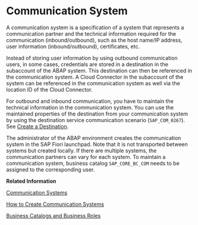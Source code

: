 <!-- copy8973afa24520400f945acf8612b10aa5 -->

# Communication System

A communication system is a specification of a system that represents a communication partner and the technical information required for the communication \(inbound/outbound\), such as the host name/IP address, user information \(inbound/outbound\), certificates, etc.

Instead of storing user information by using outbound communication users, in some cases, credentials are stored in a destination in the subaccount of the ABAP system. This destination can then be referenced in the communication system. A Cloud Connector in the subaccount of the system can be referenced in the communication system as well via the location ID of the Cloud Connector.

For outbound and inbound communication, you have to maintain the technical information in the communication system. You can use the maintained properties of the destination from your communication system by using the destination service communication scenario \(`SAP_COM_0267`\). See [Create a Destination](../30-development/create-a-destination-3fa7934.md).

The administrator of the ABAP environment creates the communication system in the SAP Fiori launchpad. Note that it is not transported between systems but created locally. If there are multiple systems, the communication partners can vary for each system. To maintain a communication system, business catalog `SAP_CORE_BC_COM` needs to be assigned to the corresponding user.

**Related Information**  


[Communication Systems](communication-systems-15663c1.md "You can use this app to create communication systems. Communication systems are created to enable the communication among different systems.")

[How to Create Communication Systems](how-to-create-communication-systems-c2234ac.md "")

[Business Catalogs and Business Roles](https://help.sap.com/viewer/65de2977205c403bbc107264b8eccf4b/Cloud/en-US/da320654ed6e4e1e804a1a882cd461ea.html)

